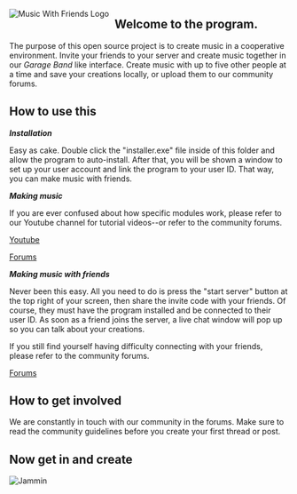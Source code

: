 <img src="https://i.imgur.com/1OKIeLL.png"
     alt="Music With Friends Logo"
     style="float: left; margin-right: 10px;" />
## Welcome to the program.

The purpose of this open source project is to create music in a cooperative environment. Invite your friends to your server and create music together in our *Garage Band* like interface. Create music with up to five other people at a time and save your creations locally, or upload them to our community forums.

## How to use this

***Installation***

Easy as cake. Double click the "installer.exe" file inside of this folder and allow the program to auto-install. After that, you will be shown a window to set up your user account and link the program to your user ID. That way, you can make music with friends.

***Making music***

If you are ever confused about how specific modules work, please refer to our Youtube channel for tutorial videos--or refer to the community forums.

[Youtube](youtube.com/fakechannelforthisproject)

[Forums](www.fakeforumsforfakeproject.org)

***Making music with friends***

Never been this easy. All you need to do is press the "start server" button at the top right of your screen, then share the invite code with your friends. Of course, they must have the program installed and be connected to their user ID. As soon as a friend joins the server, a live chat window will pop up so you can talk about your creations. 

If you still find yourself having difficulty connecting with your friends, please refer to the community forums.

[Forums](www.fakeforumsforfakeproject.org)

## How to get involved

We are constantly in touch with our community in the forums. Make sure to read the community guidelines before you create your first thread or post. 

## Now get in and create
![Jammin](https://media.giphy.com/media/3oEjHGme46cvuu8MDK/giphy.gif)
